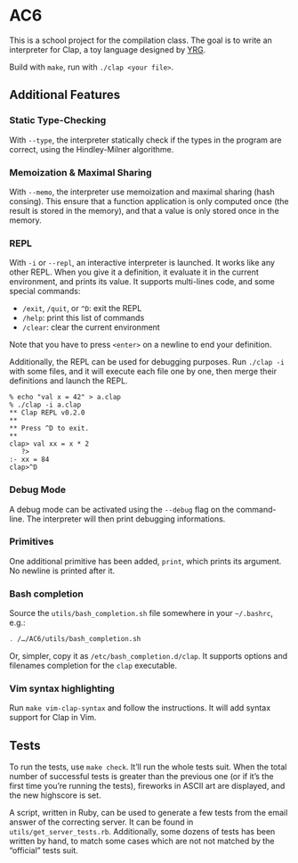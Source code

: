 # AC6

This is a school project for the compilation class. The goal is to write an
interpreter for Clap, a toy language designed by [YRG][yrg].

[yrg]: http://www.pps.univ-paris-diderot.fr/~yrg/

Build with `make`, run with `./clap <your file>`.

## Additional Features

### Static Type-Checking

With `--type`, the interpreter statically check if the types in the program are
correct, using the Hindley-Milner algorithme.

### Memoization & Maximal Sharing

With `--memo`, the interpreter use memoization and maximal sharing (hash
consing). This ensure that a function application is only computed once (the
result is stored in the memory), and that a value is only stored once in the
memory.

### REPL

With `-i` or `--repl`, an interactive interpreter is launched. It works like any
other REPL. When you give it a definition, it evaluate it in the current
environment, and prints its value. It supports multi-lines code, and some
special commands:

- `/exit`, `/quit`, or `^D`: exit the REPL
- `/help`: print this list of commands
- `/clear`: clear the current environment

Note that you have to press `<enter>` on a newline to end your definition.

Additionally, the REPL can be used for debugging purposes. Run `./clap -i` with
some files, and it will execute each file one by one, then merge their
definitions and launch the REPL.

```
% echo "val x = 42" > a.clap
% ./clap -i a.clap
** Clap REPL v0.2.0
**
** Press ^D to exit.
**
clap> val xx = x * 2
   ?>
:- xx = 84
clap>^D
```

### Debug Mode

A debug mode can be activated using the `--debug` flag on the command-line. The
interpreter will then print debugging informations.

### Primitives

One additional primitive has been added, `print`, which prints its argument. No
newline is printed after it.

### Bash completion

Source the `utils/bash_completion.sh` file somewhere in your `~/.bashrc`, e.g.:

```sh
. /…/AC6/utils/bash_completion.sh
```

Or, simpler, copy it as `/etc/bash_completion.d/clap`. It supports options and
filenames completion for the `clap` executable.

### Vim syntax highlighting

Run `make vim-clap-syntax` and follow the instructions. It will add syntax
support for Clap in Vim.

## Tests

To run the tests, use `make check`. It’ll run the whole tests suit. When the
total number of successful tests is greater than the previous one (or if it’s
the first time you’re running the tests), fireworks in ASCII art are displayed,
and the new highscore is set.

A script, written in Ruby, can be used to generate a few tests from the email
answer of the correcting server. It can be found in `utils/get_server_tests.rb`.
Additionally, some dozens of tests has been written by hand, to match some cases
which are not not matched by the “official” tests suit.

